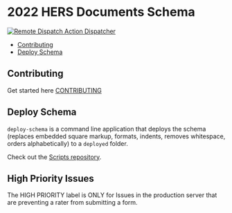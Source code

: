 # 2022 HERS Documents Schema

[![Remote Dispatch Action Dispatcher](https://github.com/california-energy-commission/2022-HERS-Documents-Schema/actions/workflows/dispatch.yml/badge.svg)](https://github.com/california-energy-commission/2022-HERS-Documents-Schema/actions/workflows/dispatch.yml)

- [Contributing](#contributing)
- [Deploy Schema](#deploy-schema)

## Contributing

Get started here [CONTRIBUTING](CONTRIBUTING.md)

## Deploy Schema

`deploy-schema` is a command line application that deploys the schema (replaces embedded square markup, formats, indents, removes whitespace, orders alphabetically)
to a `deployed` folder.

Check out the [Scripts repository](https://github.com/california-energy-commission/Scripts).

## High Priority Issues
The HIGH PRIORITY label is ONLY for Issues in the production server that are preventing a rater from submitting a form.

